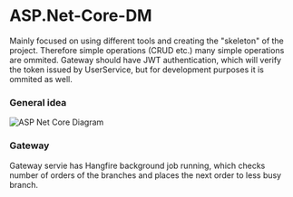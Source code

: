 # ASP.Net-Core-DM

Mainly focused on using different tools and creating the "skeleton" of the project. Therefore simple operations (CRUD etc.) many simple operations are ommited. Gateway should
have JWT authentication, which will verify the token issued by UserService, but for development purposes it is ommited as well. 


### General idea
![ASP Net Core Diagram](https://user-images.githubusercontent.com/106910530/207526822-cb3e97dc-4d38-4f41-b818-91bb7a2f8b70.png)

### Gateway
Gateway servie has Hangfire background job running, which checks number of orders of the branches and places the next order to less busy branch. 
